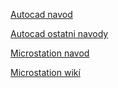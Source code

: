 
[Autocad navod](https://www.autocadblog.cz/zaklady/)

[Autocad ostatni navody](https://www.autocadblog.cz/tag/autocad-navod/)

[Microstation navod](http://www.gisoft.cz/JakNaTo/JakNaTo#JakNaTo7%22%3EMicrostation%20n%C3%A1vod%3C/a%3E%3Ca%20href=%22http://docs.autodesk.com/ACD/2011/CSY/filesAUG/WS1a9193826455f5ffa23ce210c4a30acaf-6b43.htm)

[Microstation wikí](https://communities-bentley-com.translate.goog/products/microstation/w/microstation__wiki/3274/microstation?_x_tr_sl=auto&_x_tr_tl=en&_x_tr_hl=cs&_x_tr_pto=wapp)

